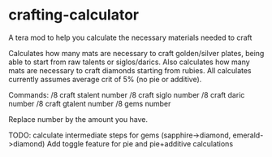 # crafting-calculator
A tera mod to help you calculate the necessary materials needed to craft

Calculates how many mats are necessary to craft golden/silver plates, being able to start from raw talents or siglos/darics.
Also calculates how many mats are necessary to craft diamonds starting from rubies.
All calculates currently assumes average crit of 5% (no pie or additive).

Commands: 
/8 craft stalent number
/8 craft siglo number
/8 craft daric number
/8 craft gtalent number
/8 gems number

Replace number by the amount you have.

TODO: 
calculate intermediate steps for gems (sapphire->diamond, emerald->diamond)
Add toggle feature for pie and pie+additive calculations

